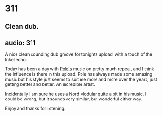 # 311
## Clean dub.
audio: 311
---

A nice clean sounding dub groove for tonights upload, with a touch of the Inkel echo.

Today has been a day with <a href="http://pole-music.com/music/" title="Pole's">Pole's</a> music on pretty much repeat, and I think the influence is there in this upload. Pole has always made some amazing music but his style just seems to suit me more and more over the years, just getting better and better. An incredible artist.

Incidentally I am sure he uses a Nord Modular quite a bit in his music. I could be wrong, but it sounds very similar, but wonderful either way.

Enjoy and thanks for listening.